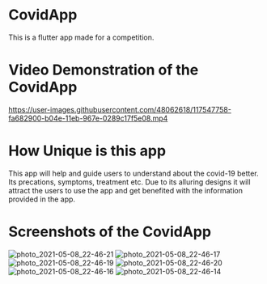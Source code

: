 # CovidApp
This is a flutter app made for a competition. 

# Video Demonstration of the CovidApp

https://user-images.githubusercontent.com/48062618/117547758-fa682900-b04e-11eb-967e-0289c17f5e08.mp4

# How Unique is this app
This app will help and guide users to understand about the covid-19 better. Its precations, symptoms, treatment etc. Due to its alluring designs it will attract the users to use the app and get benefited with the information provided in the app. 

# Screenshots of the CovidApp
![photo_2021-05-08_22-46-21](https://user-images.githubusercontent.com/48062618/117547854-795d6180-b04f-11eb-80e0-c29f47afa11b.jpg)
![photo_2021-05-08_22-46-17](https://user-images.githubusercontent.com/48062618/117547860-7ebaac00-b04f-11eb-82f3-a667f1996cb4.jpg)
![photo_2021-05-08_22-46-19](https://user-images.githubusercontent.com/48062618/117547863-85e1ba00-b04f-11eb-8e33-4d29be969c8c.jpg)
![photo_2021-05-08_22-46-20](https://user-images.githubusercontent.com/48062618/117547865-88441400-b04f-11eb-8065-e0d5d1fec4ab.jpg)
![photo_2021-05-08_22-46-16](https://user-images.githubusercontent.com/48062618/117547866-88dcaa80-b04f-11eb-8bd7-1bd872a89088.jpg)
![photo_2021-05-08_22-46-14](https://user-images.githubusercontent.com/48062618/117547867-8a0dd780-b04f-11eb-85a2-e869ee4288b7.jpg)


